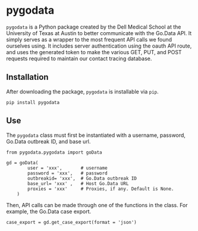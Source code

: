# pygodata
`pygodata` is a Python package created by the Dell Medical School at the University of Texas at Austin to better communicate with the Go.Data API. It simply serves as a wrapper to the most frequent API calls we found ourselves using. It includes server authentication using the oauth API route, and uses the generated token to make the various GET, PUT, and POST requests required to maintain our contact tracing database.

## Installation
After downloading the package, `pygodata` is installable via `pip`.
```
pip install pygodata
```

## Use
The `pygodata` class must first be instantiated with a username, password, Go.Data outbreak ID, and base url.
```
from pygodata.pygodata import goData

gd = goData(
        user = 'xxx',       # username 
        password = 'xxx',   # password
        outbreakid= 'xxx',  # Go.Data outbreak ID
        base_url= 'xxx' ,   # Host Go.Data URL
        proxies = 'xxx'     # Proxies, if any. Default is None.
    )
```
Then, API calls can be made through one of the functions in the class. For example, the Go.Data case export.
```
case_export = gd.get_case_export(format = 'json')
```